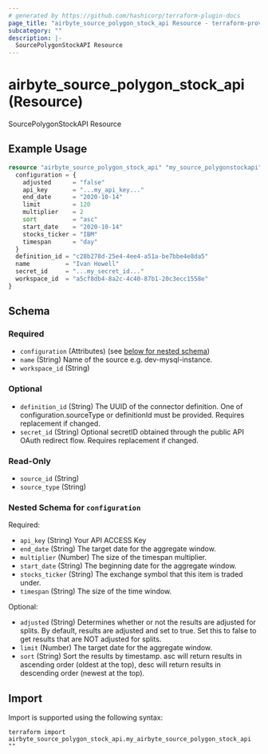 ```yaml
---
# generated by https://github.com/hashicorp/terraform-plugin-docs
page_title: "airbyte_source_polygon_stock_api Resource - terraform-provider-airbyte"
subcategory: ""
description: |-
  SourcePolygonStockAPI Resource
---
```


# airbyte_source_polygon_stock_api (Resource)

SourcePolygonStockAPI Resource

## Example Usage

```terraform
resource "airbyte_source_polygon_stock_api" "my_source_polygonstockapi" {
  configuration = {
    adjusted      = "false"
    api_key       = "...my_api_key..."
    end_date      = "2020-10-14"
    limit         = 120
    multiplier    = 2
    sort          = "asc"
    start_date    = "2020-10-14"
    stocks_ticker = "IBM"
    timespan      = "day"
  }
  definition_id = "c28b278d-25e4-4ee4-a51a-be7bbe4e8da5"
  name          = "Ivan Howell"
  secret_id     = "...my_secret_id..."
  workspace_id  = "a5cf8db4-8a2c-4c40-87b1-20c3ecc1558e"
}
```

<!-- schema generated by tfplugindocs -->
## Schema

### Required

- `configuration` (Attributes) (see [below for nested schema](#nestedatt--configuration))
- `name` (String) Name of the source e.g. dev-mysql-instance.
- `workspace_id` (String)

### Optional

- `definition_id` (String) The UUID of the connector definition. One of configuration.sourceType or definitionId must be provided. Requires replacement if changed.
- `secret_id` (String) Optional secretID obtained through the public API OAuth redirect flow. Requires replacement if changed.

### Read-Only

- `source_id` (String)
- `source_type` (String)

<a id="nestedatt--configuration"></a>
### Nested Schema for `configuration`

Required:

- `api_key` (String) Your API ACCESS Key
- `end_date` (String) The target date for the aggregate window.
- `multiplier` (Number) The size of the timespan multiplier.
- `start_date` (String) The beginning date for the aggregate window.
- `stocks_ticker` (String) The exchange symbol that this item is traded under.
- `timespan` (String) The size of the time window.

Optional:

- `adjusted` (String) Determines whether or not the results are adjusted for splits. By default, results are adjusted and set to true. Set this to false to get results that are NOT adjusted for splits.
- `limit` (Number) The target date for the aggregate window.
- `sort` (String) Sort the results by timestamp. asc will return results in ascending order (oldest at the top), desc will return results in descending order (newest at the top).

## Import

Import is supported using the following syntax:

```shell
terraform import airbyte_source_polygon_stock_api.my_airbyte_source_polygon_stock_api ""
```
